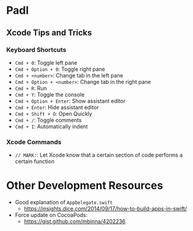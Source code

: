 # Padl

## Xcode Tips and Tricks

### Keyboard Shortcuts
* `Cmd + 0`: Toggle left pane
* `Cmd + Option + 0`: Toggle right pane
* `Cmd + <number>`: Change tab in the left pane
* `Cmd + Option + <number>`: Change tab in the right pane
* `Cmd + R`: Run
* `Cmd + Y`: Toggle the console
* `Cmd + Option + Enter`: Show assistant editor
* `Cmd + Enter`: Hide assistant editor
* `Cmd + Shift + O`: Open Quickly
* `Cmd + /`: Toggle comments
* `Cmd + I`: Automatically indent

### Xcode Commands
* `// MARK:`: Let Xcode know that a certain section of code performs a certain function

# Other Development Resources
* Good explanation of `AppDelegate.swift`
  * https://insights.dice.com/2014/09/17/how-to-build-apps-in-swift/
* Force update on CocoaPods:
  * https://gist.github.com/mbinna/4202236
